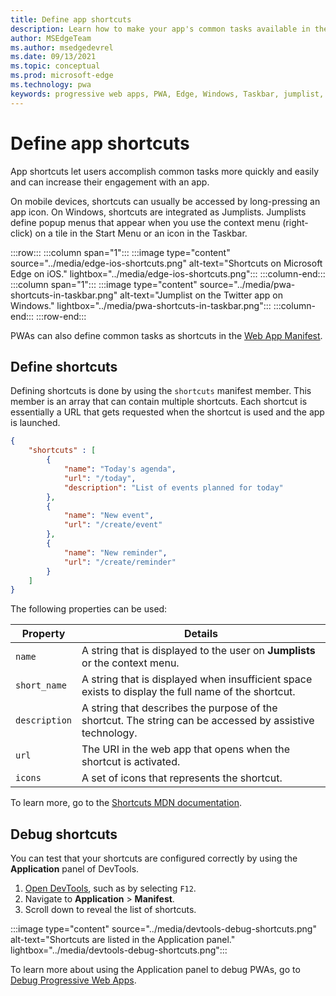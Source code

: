 ```yaml
---
title: Define app shortcuts
description: Learn how to make your app's common tasks available in the Windows Taskbar's context menu.
author: MSEdgeTeam
ms.author: msedgedevrel
ms.date: 09/13/2021
ms.topic: conceptual
ms.prod: microsoft-edge
ms.technology: pwa
keywords: progressive web apps, PWA, Edge, Windows, Taskbar, jumplist, shortcut
---
```

# Define app shortcuts

App shortcuts let users accomplish common tasks more quickly and easily and can increase their engagement with an app.

On mobile devices, shortcuts can usually be accessed by long-pressing an app icon. On Windows, shortcuts are integrated as Jumplists. Jumplists define popup menus that appear when you use the context menu (right-click) on a tile in the Start Menu or an icon in the Taskbar.

:::row:::
    :::column span="1":::
        :::image type="content" source="../media/edge-ios-shortcuts.png" alt-text="Shortcuts on Microsoft Edge on iOS." lightbox="../media/edge-ios-shortcuts.png":::
    :::column-end:::
    :::column span="1":::
        :::image type="content" source="../media/pwa-shortcuts-in-taskbar.png" alt-text="Jumplist on the Twitter app on Windows." lightbox="../media/pwa-shortcuts-in-taskbar.png":::
    :::column-end:::
:::row-end:::

PWAs can also define common tasks as shortcuts in the [Web App Manifest](./web-app-manifests.md).


<!-- ====================================================================== -->
## Define shortcuts

Defining shortcuts is done by using the `shortcuts` manifest member. This member is an array that can contain multiple shortcuts. Each shortcut is essentially a URL that gets requested when the shortcut is used and the app is launched.

```json
{
    "shortcuts" : [
        {
            "name": "Today's agenda",
            "url": "/today",
            "description": "List of events planned for today"
        },
        {
            "name": "New event",
            "url": "/create/event"
        },
        {
            "name": "New reminder",
            "url": "/create/reminder"
        }
    ]
}
```

The following properties can be used:

| Property | Details |
|---|---|
| `name` | A string that is displayed to the user on **Jumplists** or the context menu. |
| `short_name` | A string that is displayed when insufficient space exists to display the full name of the shortcut. |
| `description` | A string that describes the purpose of the shortcut.  The string can be accessed by assistive technology. |
| `url` | The URI in the web app that opens when the shortcut is activated. |
| `icons` | A set of icons that represents the shortcut. |

To learn more, go to the [Shortcuts MDN documentation](https://developer.mozilla.org/docs/Web/Manifest/shortcuts).


<!-- ====================================================================== -->
## Debug shortcuts

You can test that your shortcuts are configured correctly by using the **Application** panel of DevTools.

1.   [Open DevTools](../../devtools-guide-chromium/open/index.md), such as by selecting `F12`.
1.   Navigate to **Application** > **Manifest**.
1.   Scroll down to reveal the list of shortcuts.

:::image type="content" source="../media/devtools-debug-shortcuts.png" alt-text="Shortcuts are listed in the Application panel." lightbox="../media/devtools-debug-shortcuts.png":::

To learn more about using the Application panel to debug PWAs, go to [Debug Progressive Web Apps](../../devtools-guide-chromium/progressive-web-apps/index.md).
